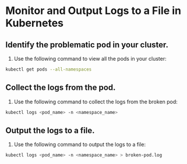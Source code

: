 # Monitor and Output Logs to a File in Kubernetes

## Identify the problematic pod in your cluster.
1. Use the following command to view all the pods in your cluster:
```bash
kubectl get pods --all-namespaces
```
## Collect the logs from the pod.
1. Use the following command to collect the logs from the broken pod:
```bash
kubectl logs <pod_name> -n <namespace_name>
```
## Output the logs to a file.
1. Use the following command to output the logs to a file:
```bash
kubectl logs <pod_name> -n <namespace_name> > broken-pod.log
```